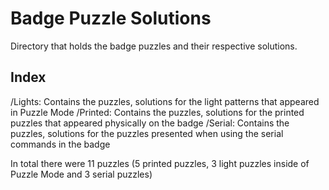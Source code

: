 # Badge Puzzle Solutions
Directory that holds the badge puzzles and their respective solutions. 

## Index
/Lights: Contains the puzzles, solutions for the light patterns that appeared in Puzzle Mode
/Printed: Contains the puzzles, solutions for the printed puzzles that appeared physically on the badge
/Serial: Contains the puzzles, solutions for the puzzles presented when using the serial commands in the badge

In total there were 11 puzzles (5 printed puzzles, 3 light puzzles inside of Puzzle Mode and 3 serial puzzles)